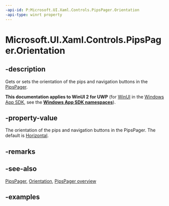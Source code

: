```yaml
---
-api-id: P:Microsoft.UI.Xaml.Controls.PipsPager.Orientation
-api-type: winrt property
---
```


# Microsoft.UI.Xaml.Controls.PipsPager.Orientation

<!--
public Windows.UI.Xaml.Controls.Orientation Orientation { get; set; }
-->

## -description

Gets or sets the orientation of the pips and navigation buttons in the [PipsPager](pipspager.md).

**This documentation applies to WinUI 2 for UWP** (for [WinUI](/windows/apps/winui/winui3/) in the [Windows App SDK](/windows/apps/windows-app-sdk/), see the **[Windows App SDK namespaces](/windows/windows-app-sdk/api/winrt/)**).

## -property-value

The orientation of the pips and navigation buttons in the PipsPager. The default is [Horizontal](orientation.md).

## -remarks

## -see-also

[PipsPager](pipspager.md), [Orientation](orientation.md), [PipsPager overview](/windows/apps/design/controls/pipspager)

## -examples
